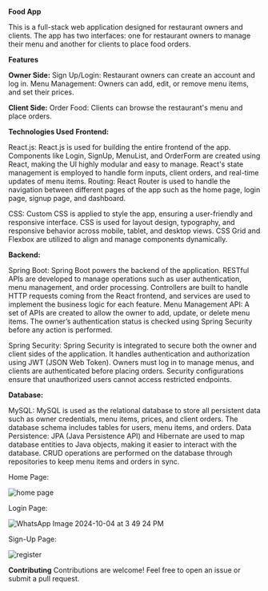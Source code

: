**Food App**

This is a full-stack web application designed for restaurant owners and clients. The app has two interfaces: one for restaurant owners to manage their menu and another for clients to place food orders.

**Features**

**Owner Side:**
Sign Up/Login: Restaurant owners can create an account and log in.
Menu Management: Owners can add, edit, or remove menu items, and set their prices.

**Client Side:**
Order Food: Clients can browse the restaurant's menu and place orders.

**Technologies Used**
**Frontend:**

React.js:
React.js is used for building the entire frontend of the app. Components like Login, SignUp, MenuList, and OrderForm are created using React, making the UI highly modular and easy to manage. React's state management is employed to handle form inputs, client orders, and real-time updates of menu items.
Routing: React Router is used to handle the navigation between different pages of the app such as the home page, login page, signup page, and dashboard.

CSS:
Custom CSS is applied to style the app, ensuring a user-friendly and responsive interface. CSS is used for layout design, typography, and responsive behavior across mobile, tablet, and desktop views. CSS Grid and Flexbox are utilized to align and manage components dynamically.

**Backend:**

Spring Boot:
Spring Boot powers the backend of the application. RESTful APIs are developed to manage operations such as user authentication, menu management, and order processing. Controllers are built to handle HTTP requests coming from the React frontend, and services are used to implement the business logic for each feature.
Menu Management API: A set of APIs are created to allow the owner to add, update, or delete menu items. The owner’s authentication status is checked using Spring Security before any action is performed.

Spring Security:
Spring Security is integrated to secure both the owner and client sides of the application. It handles authentication and authorization using JWT (JSON Web Token). Owners must log in to manage menus, and clients are authenticated before placing orders. Security configurations ensure that unauthorized users cannot access restricted endpoints.

**Database:**

MySQL:
MySQL is used as the relational database to store all persistent data such as owner credentials, menu items, prices, and client orders. The database schema includes tables for users, menu items, and orders.
Data Persistence: JPA (Java Persistence API) and Hibernate are used to map database entities to Java objects, making it easier to interact with the database. CRUD operations are performed on the database through repositories to keep menu items and orders in sync.

Home Page:

![home page](https://github.com/user-attachments/assets/c3c11cf1-176a-4610-8259-378b92037d97)


Login Page:

![WhatsApp Image 2024-10-04 at 3 49 24 PM](https://github.com/user-attachments/assets/58ceec38-53d9-4a3a-a5a6-e37a199c6969)


Sign-Up Page:

![register](https://github.com/user-attachments/assets/2e56aa87-b0df-4cef-9094-a6fb077777e7)


**Contributing**
Contributions are welcome! Feel free to open an issue or submit a pull request.
